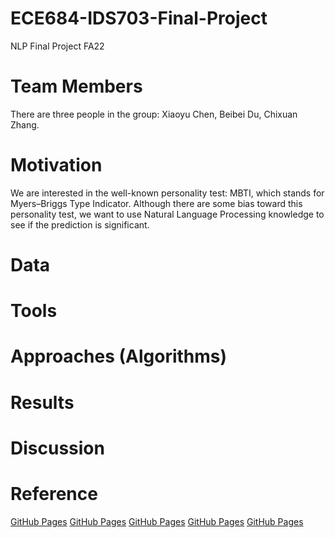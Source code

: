 # ECE684-IDS703-Final-Project
NLP Final Project FA22

# Team Members
There are three people in the group: Xiaoyu Chen, Beibei Du, Chixuan Zhang.

# Motivation
We are interested in the well-known personality test: MBTI, which stands for Myers–Briggs Type Indicator. Although there are some bias toward this personality test, we want to use Natural Language Processing knowledge to see if the prediction is significant. 

# Data

# Tools

# Approaches (Algorithms)

# Results

# Discussion

# Reference
[GitHub Pages](https://chatbotslife.com/write-a-post-and-i-will-tell-you-who-you-are-5e0e1b74aa8b)
[GitHub Pages](https://www.kaggle.com/datasets/datasnaek/mbti-type)
[GitHub Pages](https://github.com/samrat-halder/personality-detection-with-BERT-RoBERT)
[GitHub Pages](https://github.com/janitbidhan/MBTI)
[GitHub Pages](https://github.com/Pranshu-Bahadur/nlp-mbti)
